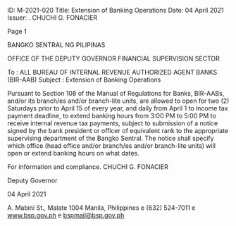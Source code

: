 ID: M-2021-020
Title: Extension of Banking Operations
Date: 04 April 2021
Issuer: . CHUCHI G. FONACIER

Page 1

BANGKO SENTRAL NG PILIPINAS

OFFICE OF THE DEPUTY GOVERNOR FINANCIAL SUPERVISION SECTOR

To : ALL BUREAU OF INTERNAL REVENUE AUTHORIZED AGENT BANKS (BIR-AAB) Subject : Extension of Banking Operations

Pursuant to Section 108 of the Manual of Regulations for Banks, BIR-AABs, and/or its branch/es and/or branch-lite units, are allowed to open for two (2) Saturdays prior to April 15 of every year, and daily from April 1 to income tax payment deadline, to extend banking hours from 3:00 PM to 5:00 PM to receive internal revenue tax payments, subject to submission of a notice signed by the bank president or officer of equivalent rank to the appropriate supervising department of the Bangko Sentral. The notice shall specify which office (head office and/or branch/es and/or branch-lite units) will open or extend banking hours on what dates.

For information and compliance. CHUCHI G. FONACIER

Deputy Governor

04 April 2021

A. Mabini St., Malate 1004 Manila, Philippines e (632) 524-7011 e www.bsp.gov.ph e bspmail@bsp.gov.ph
